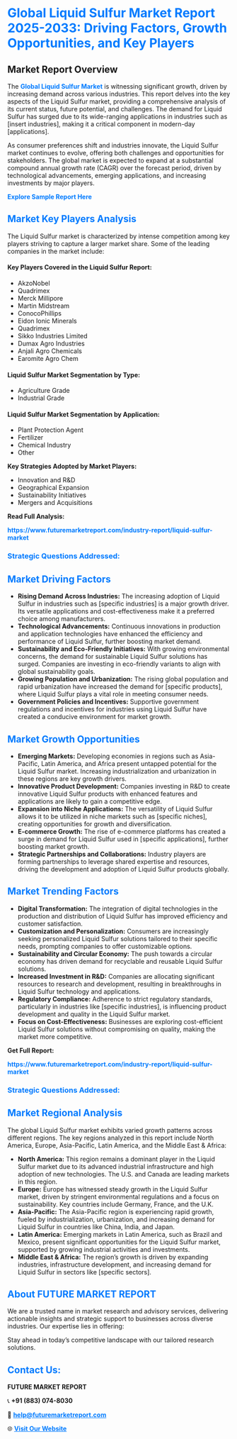 <h1 style="color: #007BFF;">Global Liquid Sulfur Market Report 2025-2033: Driving Factors, Growth Opportunities, and Key Players</h1>

<section id="overview">
<h2>Market Report Overview</h2>
<p>The <a href="https://www.futuremarketreport.com/industry-report/liquid-sulfur-market" style="color: #007BFF; text-decoration: none;"><strong>Global Liquid Sulfur Market</strong></a> is witnessing significant growth, driven by increasing demand across various industries. This report delves into the key aspects of the Liquid Sulfur market, providing a comprehensive analysis of its current status, future potential, and challenges. The demand for Liquid Sulfur has surged due to its wide-ranging applications in industries such as [insert industries], making it a critical component in modern-day [applications].</p>
<p>As consumer preferences shift and industries innovate, the Liquid Sulfur market continues to evolve, offering both challenges and opportunities for stakeholders. The global market is expected to expand at a substantial compound annual growth rate (CAGR) over the forecast period, driven by technological advancements, emerging applications, and increasing investments by major players.</p>
</section>

<section id="overview">
<p><a href="https://www.futuremarketreport.com/request-sample/reportId=58358" style="color: #007BFF; text-decoration: none;"><strong>Explore Sample Report Here</strong></a></p>
</section>

<section id="key-players">
<h2 style="color: #007BFF;">Market Key Players Analysis</h2>
<p>The Liquid Sulfur market is characterized by intense competition among key players striving to capture a larger market share. Some of the leading companies in the market include:</p>
<h4>Key Players Covered in the Liquid Sulfur Report:</h4>
<ul><li>AkzoNobel</li><li>Quadrimex</li><li>Merck Millipore</li><li>Martin Midstream</li><li>ConocoPhillips</li><li>Eidon Ionic Minerals</li><li>Quadrimex</li><li>Sikko Industries Limited</li><li>Dumax Agro Industries</li><li>Anjali Agro Chemicals</li><li>Earomite Agro Chem</li></ul>
<h4>Liquid Sulfur Market Segmentation by Type:</h4>
<ul><li>Agriculture Grade</li><li>Industrial Grade</li></ul>

<h4>Liquid Sulfur Market Segmentation by Application:</h4>
<ul><li>Plant Protection Agent</li><li>Fertilizer</li><li>Chemical Industry</li><li>Other</li></ul>
<p><strong>Key Strategies Adopted by Market Players:</strong></p>
<ul>
<li>Innovation and R&D</li>
<li>Geographical Expansion</li>
<li>Sustainability Initiatives</li>
<li>Mergers and Acquisitions</li>
</ul>
</section>

<section>
<p><strong>Read Full Analysis: </strong></p><a href="https://www.futuremarketreport.com/industry-report/liquid-sulfur-market" style="color: #007BFF; text-decoration: none;"><strong>https://www.futuremarketreport.com/industry-report/liquid-sulfur-market</strong></a>
<h3 style="color: #007BFF;">Strategic Questions Addressed:</h3>
</section>

<section id="driving-factors">
<h2 style="color: #007BFF;">Market Driving Factors</h2>
<ul>
<li><strong>Rising Demand Across Industries:</strong> The increasing adoption of Liquid Sulfur in industries such as [specific industries] is a major growth driver. Its versatile applications and cost-effectiveness make it a preferred choice among manufacturers.</li>
<li><strong>Technological Advancements:</strong> Continuous innovations in production and application technologies have enhanced the efficiency and performance of Liquid Sulfur, further boosting market demand.</li>
<li><strong>Sustainability and Eco-Friendly Initiatives:</strong> With growing environmental concerns, the demand for sustainable Liquid Sulfur solutions has surged. Companies are investing in eco-friendly variants to align with global sustainability goals.</li>
<li><strong>Growing Population and Urbanization:</strong> The rising global population and rapid urbanization have increased the demand for [specific products], where Liquid Sulfur plays a vital role in meeting consumer needs.</li>
<li><strong>Government Policies and Incentives:</strong> Supportive government regulations and incentives for industries using Liquid Sulfur have created a conducive environment for market growth.</li>
</ul>
</section>

<section id="growth-opportunities">
<h2 style="color: #007BFF;">Market Growth Opportunities</h2>
<ul>
<li><strong>Emerging Markets:</strong> Developing economies in regions such as Asia-Pacific, Latin America, and Africa present untapped potential for the Liquid Sulfur market. Increasing industrialization and urbanization in these regions are key growth drivers.</li>
<li><strong>Innovative Product Development:</strong> Companies investing in R&D to create innovative Liquid Sulfur products with enhanced features and applications are likely to gain a competitive edge.</li>
<li><strong>Expansion into Niche Applications:</strong> The versatility of Liquid Sulfur allows it to be utilized in niche markets such as [specific niches], creating opportunities for growth and diversification.</li>
<li><strong>E-commerce Growth:</strong> The rise of e-commerce platforms has created a surge in demand for Liquid Sulfur used in [specific applications], further boosting market growth.</li>
<li><strong>Strategic Partnerships and Collaborations:</strong> Industry players are forming partnerships to leverage shared expertise and resources, driving the development and adoption of Liquid Sulfur products globally.</li>
</ul>
</section>

<section id="trending-factors">
<h2 style="color: #007BFF;">Market Trending Factors</h2>
<ul>
<li><strong>Digital Transformation:</strong> The integration of digital technologies in the production and distribution of Liquid Sulfur has improved efficiency and customer satisfaction.</li>
<li><strong>Customization and Personalization:</strong> Consumers are increasingly seeking personalized Liquid Sulfur solutions tailored to their specific needs, prompting companies to offer customizable options.</li>
<li><strong>Sustainability and Circular Economy:</strong> The push towards a circular economy has driven demand for recyclable and reusable Liquid Sulfur solutions.</li>
<li><strong>Increased Investment in R&D:</strong> Companies are allocating significant resources to research and development, resulting in breakthroughs in Liquid Sulfur technology and applications.</li>
<li><strong>Regulatory Compliance:</strong> Adherence to strict regulatory standards, particularly in industries like [specific industries], is influencing product development and quality in the Liquid Sulfur market.</li>
<li><strong>Focus on Cost-Effectiveness:</strong> Businesses are exploring cost-efficient Liquid Sulfur solutions without compromising on quality, making the market more competitive.</li>
</ul>
</section>

<section>
<p><strong>Get Full Report: </strong></p><a href="https://www.futuremarketreport.com/industry-report/liquid-sulfur-market" style="color: #007BFF; text-decoration: none;"><strong>https://www.futuremarketreport.com/industry-report/liquid-sulfur-market</strong></a>
<h3 style="color: #007BFF;">Strategic Questions Addressed:</h3>
</section>


<section id="regional-analysis">
<h2 style="color: #007BFF;">Market Regional Analysis</h2>
<p>The global Liquid Sulfur market exhibits varied growth patterns across different regions. The key regions analyzed in this report include North America, Europe, Asia-Pacific, Latin America, and the Middle East & Africa:</p>
<ul>
<li><strong>North America:</strong> This region remains a dominant player in the Liquid Sulfur market due to its advanced industrial infrastructure and high adoption of new technologies. The U.S. and Canada are leading markets in this region.</li>
<li><strong>Europe:</strong> Europe has witnessed steady growth in the Liquid Sulfur market, driven by stringent environmental regulations and a focus on sustainability. Key countries include Germany, France, and the U.K.</li>
<li><strong>Asia-Pacific:</strong> The Asia-Pacific region is experiencing rapid growth, fueled by industrialization, urbanization, and increasing demand for Liquid Sulfur in countries like China, India, and Japan.</li>
<li><strong>Latin America:</strong> Emerging markets in Latin America, such as Brazil and Mexico, present significant opportunities for the Liquid Sulfur market, supported by growing industrial activities and investments.</li>
<li><strong>Middle East & Africa:</strong> The region’s growth is driven by expanding industries, infrastructure development, and increasing demand for Liquid Sulfur in sectors like [specific sectors].</li>
</ul>
</section>

<footer>
<h2 style="color: #007BFF;">About FUTURE MARKET REPORT</h2>
<p>We are a trusted name in market research and advisory services, delivering actionable insights and strategic support to businesses across diverse industries. Our expertise lies in offering:</p>

<p>Stay ahead in today’s competitive landscape with our tailored research solutions.</p>

<h2 style="color: #007BFF;">Contact Us:</h2>
<p><strong>FUTURE MARKET REPORT</strong></p>
<p>📞 <strong>+91 (883) 074-8030</strong></p>
<p>📧 <strong><a href="mailto:help@futuremarketreport.com" style="color: #007BFF;">help@futuremarketreport.com</a></strong></p>
<p>🌐 <strong><a href="https://www.futuremarketreport.com/" style="color: #007BFF;">Visit Our Website</a></strong></p>
</footer>